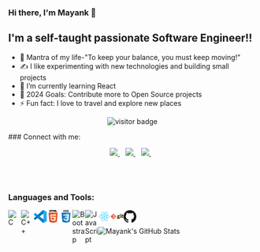 ### Hi there, I'm Mayank 👋

## I'm a self-taught passionate Software Engineer!!

- 🌱 Mantra of my life-"To keep your balance, you must keep moving!"
- ✍️ I like experimenting with new technologies and building small projects
- 👯 I’m currently learning React
- 🥅 2024 Goals: Contribute more to Open Source projects
- ⚡ Fun fact: I love to travel and explore new places

<p align='center'>
   <img src="https://visitor-badge.glitch.me/badge?page_id=mayanktyagi1709.mayanktyagi1709" alt="visitor badge"/>
        
</p>
### Connect with me:

<p align='center'>
  
  <a href="https://www.linkedin.com/in/mayanktyagi1709/">
    <img src="https://img.shields.io/badge/LinkedIn-0077B5?style=for-the-badge&logo=linkedin&logoColor=white" />
  </a>&nbsp;&nbsp;
  <a href="https://twitter.com/iamtyagi__">
    <img src="https://img.shields.io/badge/Twitter-1DA1F2?style=for-the-badge&logo=twitter&logoColor=white" />
  </a>&nbsp;&nbsp;
  <a href="https://www.instagram.com/mayank.tyagi__/">
    <img src="https://img.shields.io/badge/instagram-%23E4405F.svg?&style=for-the-badge&logo=instagram&logoColor=white" />        
  </a>&nbsp;&nbsp;
  
</p>

<br>
<br />

### Languages and Tools:

<img align="left" alt="C" width="26px" src="https://raw.githubusercontent.com/jmnote/z-icons/master/svg/c.svg" />
<img align="left" alt="C++" width="26px" src="https://raw.githubusercontent.com/jmnote/z-icons/master/svg/cpp.svg" />
<img align="left" alt="Visual Studio Code" width="26px" src="https://raw.githubusercontent.com/github/explore/80688e429a7d4ef2fca1e82350fe8e3517d3494d/topics/visual-studio-code/visual-studio-code.png" />
<img align="left" alt="HTML5" width="26px" src="https://raw.githubusercontent.com/github/explore/80688e429a7d4ef2fca1e82350fe8e3517d3494d/topics/html/html.png" />
<img align="left" alt="CSS3" width="26px" src="https://raw.githubusercontent.com/github/explore/80688e429a7d4ef2fca1e82350fe8e3517d3494d/topics/css/css.png" />
<img align="left" alt="Bootstrap" width="26px" src="https://raw.githubusercontent.com/jmnote/z-icons/master/svg/bootstrap.svg" />
<img align="left" alt="JavaScript" width="26px" src="https://raw.githubusercontent.com/jmnote/z-icons/master/svg/javascript.svg" />
<img align="left" alt="React" width="26px" src="https://raw.githubusercontent.com/github/explore/80688e429a7d4ef2fca1e82350fe8e3517d3494d/topics/react/react.png" />
<img align="left" alt="Git" width="26px" src="https://raw.githubusercontent.com/github/explore/80688e429a7d4ef2fca1e82350fe8e3517d3494d/topics/git/git.png" />
<img align="left" alt="GitHub" width="26px" src="https://raw.githubusercontent.com/github/explore/78df643247d429f6cc873026c0622819ad797942/topics/github/github.png" />


<br />
<br />


<img align="left" alt="Mayank's GitHub Stats" src="https://github-readme-stats.vercel.app/api?username=mayanktyagi1709&show_icons=true&theme=radical" />


[twitter]: https://twitter.com/iamtyagi__
[instagram]: https://www.instagram.com/mayank.tyagi__/
[linkedin]: https://www.linkedin.com/in/mayanktyagi1709/
